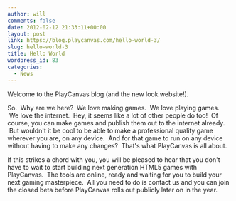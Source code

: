 ```yaml
---
author: will
comments: false
date: 2012-02-12 21:33:11+00:00
layout: post
link: https://blog.playcanvas.com/hello-world-3/
slug: hello-world-3
title: Hello World
wordpress_id: 83
categories:
  - News
---
```


Welcome to the PlayCanvas blog (and the new look website!).

So.  Why are we here?  We love making games.  We love playing games.  We love the internet.  Hey, it seems like a lot of other people do too!  Of course, you can make games and publish them out to the internet already.  But wouldn't it be cool to be able to make a professional quality game wherever you are, on any device.  And for that game to run on any device without having to make any changes?  That's what PlayCanvas is all about.

If this strikes a chord with you, you will be pleased to hear that you don't have to wait to start building next generation HTML5 games with PlayCanvas.  The tools are online, ready and waiting for you to build your next gaming masterpiece.  All you need to do is contact us and you can join the closed beta before PlayCanvas rolls out publicly later on in the year.

